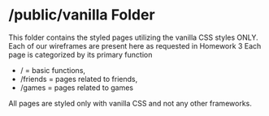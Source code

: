 # /public/vanilla Folder
This folder contains the styled pages utilizing the vanilla CSS styles ONLY. Each of our wireframes are present here as requested in Homework 3 Each page is categorized by its primary function 
* / = basic functions, 
* /friends = pages related to friends, 
* /games = pages related to games

All pages are styled only with vanilla CSS and not any other frameworks.
